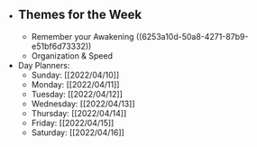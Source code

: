 - ## Themes for the Week
	- Remember your Awakening ((6253a10d-50a8-4271-87b9-e51bf6d73332))
	- Organization & Speed
- Day Planners:
	- Sunday: [[2022/04/10]]
	- Monday: [[2022/04/11]]
	- Tuesday: [[2022/04/12]]
	- Wednesday: [[2022/04/13]]
	- Thursday: [[2022/04/14]]
	- Friday: [[2022/04/15]]
	- Saturday: [[2022/04/16]]